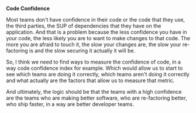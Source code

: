 **Code Confidence**

Most teams don't have confidence in their code or the code that they use, the third parties, the SUP of dependencies that they have on the application. And that is a problem because the less confidence you have in your code, the less likely you are to want to make changes to that code. The more you are afraid to touch it, the slow your changes are, the slow your re-factoring is and the slow securing it actually it will be.

So, I think we need to find ways to measure the confidence of code, in a way code confidence index for example. Which would allow us to start to see which teams are doing it correctly, which teams aren't doing it correctly and what actually are the factors that allow us to measure that metric. 

And ultimately, the logic should be that the teams with a high confidence are the teams who are making better software, who are re-factoring better, who ship faster, in a way are better developer teams. 